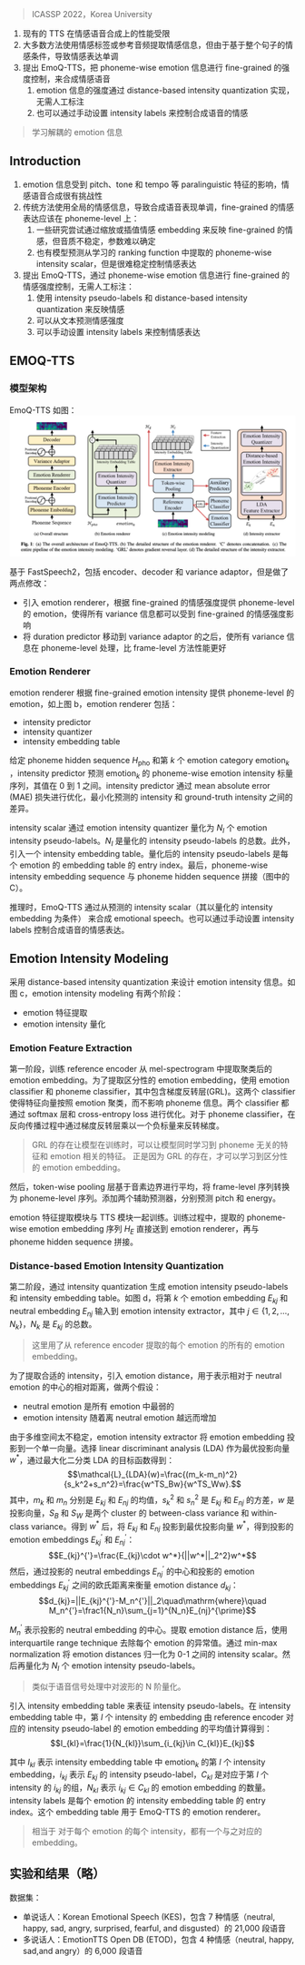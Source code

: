 > ICASSP 2022，Korea University

1. 现有的 TTS 在情感语音合成上的性能受限
2. 大多数方法使用情感标签或参考音频提取情感信息，但由于基于整个句子的情感条件，导致情感表达单调
3. 提出 EmoQ-TTS，把 phoneme-wise emotion 信息进行 fine-grained 的强度控制，来合成情感语音
    1. emotion 信息的强度通过 distance-based intensity quantization 实现，无需人工标注
    2. 也可以通过手动设置 intensity labels 来控制合成语音的情感

> 学习解耦的 emotion 信息

## Introduction

1. emotion 信息受到 pitch、tone 和 tempo 等 paralinguistic 特征的影响，情感语音合成很有挑战性
2. 传统方法使用全局的情感信息，导致合成语音表现单调，fine-grained 的情感表达应该在 phoneme-level 上：
    1. 一些研究尝试通过缩放或插值情感 embedding 来反映 fine-grained 的情感，但音质不稳定，参数难以确定
    2. 也有模型预测从学习的 ranking function 中提取的 phoneme-wise intensity scalar，但是很难稳定控制情感表达
3. 提出 EmoQ-TTS，通过 phoneme-wise emotion 信息进行 fine-grained 的情感强度控制，无需人工标注：
    1. 使用 intensity pseudo-labels 和 distance-based intensity quantization 来反映情感
    2. 可以从文本预测情感强度
    3. 可以手动设置 intensity labels 来控制情感表达

## EMOQ-TTS

### 模型架构

EmoQ-TTS 如图：
![](image/Pasted%20image%2020240409105927.png)

基于 FastSpeech2，包括 encoder、decoder 和 variance adaptor，但是做了两点修改：
+ 引入 emotion renderer，根据 fine-grained 的情感强度提供 phoneme-level 的 emotion，使得所有 variance 信息都可以受到 fine-grained 的情感强度影响
+ 将 duration predictor 移动到 variance adaptor 的之后，使所有 variance 信息在 phoneme-level 处理，比 frame-level 方法性能更好

### Emotion Renderer

emotion renderer 根据 fine-grained emotion intensity 提供 phoneme-level 的 emotion，如上图 b，emotion renderer 包括：
+ intensity predictor
+ intensity quantizer
+ intensity embedding table

给定 phoneme hidden sequence $H_{\text{pho}}$ 和第 $k$ 个 emotion category $\text{emotion}_k$ ，intensity predictor 预测 $\text{emotion}_k$ 的 phoneme-wise emotion intensity 标量序列，其值在 0 到 1 之间。intensity predictor 通过 mean absolute error (MAE) 损失进行优化，最小化预测的 intensity 和 ground-truth intensity 之间的差异。

intensity scalar 通过 emotion intensity quantizer 量化为 $N_I$ 个 emotion intensity pseudo-labels。$N_I$ 是量化的 intensity pseudo-labels 的总数。此外，引入一个 intensity embedding table。量化后的 intensity pseudo-labels 是每个 emotion 的 embedding table 的 entry index。最后，phoneme-wise intensity embedding sequence 与 phoneme hidden sequence 拼接（图中的 C）。

推理时，EmoQ-TTS 通过从预测的 intensity scalar（其以量化的 intensity embedding 为条件） 来合成  emotional speech。也可以通过手动设置 intensity labels 控制合成语音的情感表达。

## Emotion Intensity Modeling

采用 distance-based intensity quantization 来设计 emotion intensity 信息。如图 c，emotion intensity modeling 有两个阶段：
+ emotion 特征提取
+ emotion intensity 量化

### Emotion Feature Extraction

第一阶段，训练 reference encoder 从 mel-spectrogram 中提取聚类后的 emotion embedding。为了提取区分性的 emotion embedding，使用 emotion classifier 和 phoneme classifier，其中包含梯度反转层(GRL)。这两个 classifier 使得特征向量按照 emotion 聚类，而不影响 phoneme 信息。两个 classifier 都通过 softmax 层和 cross-entropy loss 进行优化。对于 phoneme classifier，在反向传播过程中通过梯度反转层乘以一个负标量来反转梯度。
> GRL 的存在让模型在训练时，可以让模型同时学习到 phoneme 无关的特征和 emotion 相关的特征。
> 正是因为 GRL 的存在，才可以学习到区分性的 emotion embedding。

然后，token-wise pooling 层基于音素边界进行平均，将 frame-level 序列转换为 phoneme-level 序列。添加两个辅助预测器，分别预测 pitch 和 energy。

emotion 特征提取模块与 TTS 模块一起训练。训练过程中，提取的 phoneme-wise emotion embedding 序列 $H_E$ 直接送到 emotion renderer，再与 phoneme hidden sequence 拼接。

### Distance-based Emotion Intensity Quantization

第二阶段，通过 intensity quantization 生成 emotion intensity pseudo-labels 和 intensity embedding table。如图 d，将第 $k$ 个 emotion embedding $E_{kj}$ 和 neutral embedding $E_{nj}$ 输入到 emotion intensity extractor，其中 $j \in \{1,2,...,N_k\}$，$N_k$ 是 $E_{kj}$ 的总数。
> 这里用了从 reference encoder 提取的每个 emotion 的所有的 emotion embedding。

为了提取合适的 intensity，引入 emotion distance，用于表示相对于 neutral emotion 的中心的相对距离，做两个假设：
+ neutral emotion 是所有 emotion 中最弱的
+ emotion intensity 随着离 neutral emotion 越远而增加

由于多维空间太不稳定，emotion intensity extractor 将 emotion embedding 投影到一个单一向量。选择 linear discriminant analysis (LDA) 作为最优投影向量 $w^*$，通过最大化二分类 LDA 的目标函数得到：
$$\mathcal{L}_{LDA}(w)=\frac{(m_k-m_n)^2}{s_k^2+s_n^2}=\frac{w^TS_Bw}{w^TS_Ww}.$$
其中，$m_k$ 和 $m_n$ 分别是 $E_{kj}$ 和 $E_{nj}$ 的均值，$s_k^2$ 和 $s_n^2$ 是 $E_{kj}$ 和 $E_{nj}$ 的方差，$w$ 是投影向量，$S_B$ 和 $S_W$ 是两个 cluster 的 between-class variance 和 within-class variance。得到 $w^*$ 后，将 $E_{kj}$ 和 $E_{nj}$ 投影到最优投影向量 $w^*$，得到投影的 emotion embeddings $E_{kj}^\prime$ 和 $E_{nj}^\prime$：
$$E_{kj}^{'}=\frac{E_{kj}\cdot w^*}{||w^*||_2^2}w^*$$
然后，通过投影的 neutral embeddings $E_{nj}^\prime$ 的中心和投影的 emotion embeddings $E_{kj}^\prime$ 之间的欧氏距离来衡量 emotion distance $d_{kj}$：
$$d_{kj}=||E_{kj}^{'}-M_n^{'}||_2\quad\mathrm{where}\quad M_n^{'}=\frac1{N_n}\sum_{j=1}^{N_n}E_{nj}^{\prime}$$

$M_n^\prime$ 表示投影的 neutral embedding 的中心。提取 emotion distance 后，使用 interquartile range technique 去除每个 emotion 的异常值。通过 min-max normalization 将 emotion distances 归一化为 0-1 之间的 intensity scalar。然后再量化为 $N_I$ 个 emotion intensity pseudo-labels。
> 类似于语音信号处理中对波形的 N 阶量化。

引入 intensity embedding table 来表征 intensity pseudo-labels。在 intensity embedding table 中，第 $l$ 个 intensity 的 embedding 由 reference encoder 对应的 intensity pseudo-label 的 emotion embedding 的平均值计算得到：
$$I_{kl}=\frac{1}{N_{kl}}\sum_{i_{kj}\in C_{kl}}E_{kj}$$

其中 $I_{kl}$ 表示 intensity embedding table 中 $\text{emotion}_k$ 的第 $l$ 个 intensity embedding，$i_{kj}$ 表示 $E_{kj}$ 的 intensity pseudo-label，$C_{kl}$ 是对应于第 $l$ 个 intensity 的 $i_{kj}$ 的组，$N_{kl}$ 表示 $i_{kj} \in C_{kl}$ 的 emotion embedding 的数量。intensity labels 是每个 emotion 的 intensity embedding table 的 entry index。这个 embedding table 用于 EmoQ-TTS 的 emotion renderer。
> 相当于 对于每个 emotion 的每个 intensity，都有一个与之对应的 embedding。

## 实验和结果（略）

数据集：
+ 单说话人：Korean Emotional Speech (KES)，包含 7 种情感（neutral, happy, sad, angry, surprised, fearful, and disgusted）的 21,000 段语音
+ 多说话人：EmotionTTS Open DB (ETOD)，包含 4 种情感（neutral, happy, sad,and angry）的 6,000 段语音